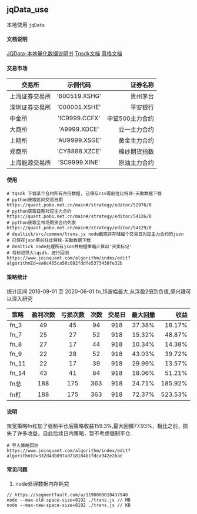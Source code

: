## jqData_use
本地使用 `jqData`

#### 文档说明
[JQData-本地量化数据说明书](https://www.joinquant.com/help/api/help?name=JQData 'JQData-本地量化数据说明书')
[Tqsdk文档](https://doc.shinnytech.com/tqsdk/latest/ 'Tqsdk文档')
[真格文档](https://quant.pobo.net.cn/doc?name=api '真格文档')

#### 交易市场
交易所|示例代码|证券名称
--|:--:|--:
上海证券交易所|'600519.XSHG'|贵州茅台|
深圳证券交易所|'000001.XSHE'|平安银行|
中金所|'IC9999.CCFX'|中证500主力合约|
大商所|'A9999.XDCE'|豆一主力合约|
上期所|'AU9999.XSGE'|黄金主力合约|
郑商所|'CY8888.XZCE'|棉纱期货指数|
上海能源交易所|'SC9999.XINE'|原油主力合约|

#### 使用
```SHELL
# tqsdk 下载某个合约所有月份数据, 已保存csv需前往比特球-天勤数据下载
# python获取区间交易日期
https://quant.pobo.net.cn/main#/strategy/editor/52976/0
# python获取日期对应主力合约
https://quant.pobo.net.cn/main#/strategy/editor/54126/0
# python获取全市场期货合约列表
https://quant.pobo.net.cn/main#/strategy/editor/54129/0
# dealtick/src/common/trans.js node截取并存储每个交易日对应主力合约的json
# 已保存json需前往比特球-天勤数据下载
# dealtick node处理所有json并根据策略计算出'买卖标记'
# 将标记导入tqsdk，进行回测
https://www.joinquant.com/algorithm/index/edit?algorithmId=ea6c465ca56c082fddfe5373438fe32b
```

#### 策略统计
统计区间 2016-09-01 至 2020-06-01
fn_15波幅最大,从浮盈2倍到负值,感兴趣可以深入研究

策略|盈利次数|亏损次数|次数|交易日|最大回撤|收益|
--|:--:|:--:|:--:|:--:|:--:|--:|
fn_3|49|45|94|918|37.38%|18.17%|
fn_7|25|27|52|918|15.32%|48.87%|
fn_8|27|17|44|918|10.34%|14.38%|
fn_9|22|28|52|918|43.03%|39.72%|
fn_11|22|17|39|918|29.99%|13.57%|
fn_14|43|41|84|918|18.06%|51.21%|
fn总|188|175|363|918|24.71%|185.92%|
fn杠|188|175|363|918|72.37%|523.53%|

#### 说明
聚宽策略fn杠加了强制平仓后策略收益159.3%,最大回撤77.93%，相比之前，损失了许多收益，自此后续日内策略，暂不考虑强制平仓.
```SHELL
# 导入策略回测
https://www.joinquant.com/algorithm/index/edit?algorithmId=332d4db097ad718184b1fdca942e2bae
```

#### 常见问题
1. node处理数据内存耗完
```JS
// https://segmentfault.com/a/1190000010437948
node --max-old-space-size=8192 ./trans.js // MB
node --max-new-space-size=8192 ./trans.js // KB
```
